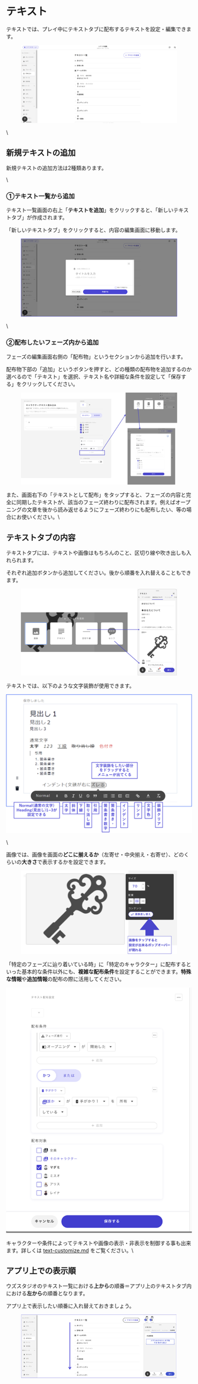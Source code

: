 # テキスト

テキストでは、プレイ中にテキストタブに配布するテキストを設定・編集できます。

<figure><img src="../packages/ja/.gitbook/assets/image (3) (1) (1).png" alt=""><figcaption></figcaption></figure>

\\

## 新規テキストの追加

新規テキストの追加方法は2種類あります。

\\

### ①テキスト一覧から追加

テキスト一覧画面の右上「**テキストを追加**」をクリックすると、「新しいテキストタブ」が作成されます。

「新しいテキストタブ」をクリックすると、内容の編集画面に移動します。

<figure><img src="../packages/ja/.gitbook/assets/image (5).png" alt=""><figcaption></figcaption></figure>

\\

### ②配布したいフェーズ内から追加

フェーズの編集画面右側の「配布物」というセクションから追加を行います。

配布物下部の「追加」というボタンを押すと、どの種類の配布物を追加するのか選べるので「テキスト」を選択、テキスト名や詳細な条件を設定して「保存する」をクリックしてください。

<figure><img src="../packages/ja/.gitbook/assets/image (90).png" alt=""><figcaption></figcaption></figure>

また、画面右下の「テキストとして配布」をタップすると、フェーズの内容と完全に同期したテキストが、該当のフェーズ終わりに配布されます。例えばオープニングの文章を後から読み返せるようにフェーズ終わりにも配布したい、等の場合にお使いください。\\

## テキストタブの内容

テキストタブには、テキストや画像はもちろんのこと、区切り線や吹き出しも入れられます。

それぞれ追加ボタンから追加してください。後から順番を入れ替えることもできます。

<figure><img src="../packages/ja/.gitbook/assets/image (91).png" alt=""><figcaption></figcaption></figure>

テキストでは、以下のような文字装飾が使用できます。

![](../packages/ja/images/giron3.png)

\\

画像では、画像を画面の**どこに揃えるか**（左寄せ・中央揃え・右寄せ）、どのくらいの**大きさ**で表示するかを設定できます。

<figure><img src="../packages/ja/.gitbook/assets/image (92).png" alt=""><figcaption></figcaption></figure>

「特定のフェーズに辿り着いている時」に「特定のキャラクター」に配布するといった基本的な条件以外にも、**複雑な配布条件**を設定することができます。**特殊な情報**や**追加情報**の配布の際に活用してください。

![](<../packages/ja/.gitbook/assets/スクリーンショット 2024-02-20 19.16.46.png>)

キャラクターや条件によってテキストや画像の表示・非表示を制御する事も出来ます。詳しくは [text-customize.md](../advanced/text-customize.md "mention") をご覧ください。\\

## アプリ上での表示順

ウズスタジオのテキスト一覧における**上から**の順番＝アプリ上のテキストタブ内における**左から**の順番となります。

アプリ上で表示したい順番に入れ替えておきましょう。

<figure><img src="../packages/ja/.gitbook/assets/image (6).png" alt=""><figcaption></figcaption></figure>
